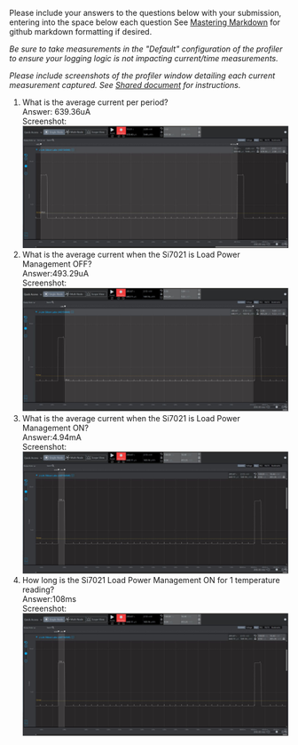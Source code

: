 Please include your answers to the questions below with your submission, entering into the space below each question
See [Mastering Markdown](https://guides.github.com/features/mastering-markdown/) for github markdown formatting if desired.

*Be sure to take measurements in the "Default" configuration of the profiler to ensure your logging logic is not impacting current/time measurements.*

*Please include screenshots of the profiler window detailing each current measurement captured.  See [Shared document](https://docs.google.com/document/d/1Ro9G2Nsr_ZXDhBYJ6YyF9CPivb--6UjhHRmVhDGySag/edit?usp=sharing) for instructions.*

1. What is the average current per period?   
   Answer: 639.36uA
   <br>Screenshot:  
   ![Avg_current_per_period](screenshots/ss_question1.jpg)  
2. What is the average current when the Si7021 is Load Power Management OFF?  
   Answer:493.29uA
   <br>Screenshot:  
   ![Avg_current_lpmOFF](screenshots/ss_question2.jpg)
3. What is the average current when the Si7021 is Load Power Management ON?  
   Answer:4.94mA
   <br>Screenshot:  
   ![Avg_current_lpmON](screenshots/ss_question3.jpg)
4. How long is the Si7021 Load Power Management ON for 1 temperature reading?  
   Answer:108ms
   <br>Screenshot:  
   ![Time_lpmON](screenshots/ss_question3.jpg)
